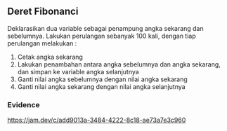 ## Deret Fibonanci
Deklarasikan dua variable sebagai penampung angka sekarang dan sebelumnya. Lakukan perulangan sebanyak 100 kali, dengan tiap perulangan melakukan :
1. Cetak angka sekarang
2. Lakukan penambahan antara angka sebelumnya dan angka sekarang, dan simpan ke variable angka selanjutnya
3. Ganti nilai angka sebelumnya dengan nilai angka sekarang
4. Ganti nilai angka sekarang dengan nilai angka selanjutnya

### Evidence
https://jam.dev/c/add9013a-3484-4222-8c18-ae73a7e3c960